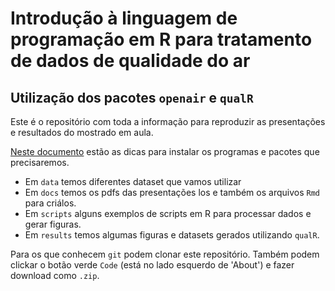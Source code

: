 # Introdução à linguagem de programação em R para tratamento de dados de qualidade do ar
## Utilização dos pacotes `openair` e `qualR`

Este é o repositório com toda a informação para reproduzir as presentações e
resultados do mostrado em aula.

[Neste documento](https://github.com/quishqa/aula_R_openair_qualr/blob/main/docs/00_before_we_start.pdf) estão as dicas para instalar os programas e pacotes que precisaremos.

- Em `data` temos diferentes dataset que vamos utilizar
- Em `docs` temos os pdfs das presentações los e também os arquivos `Rmd`
para criálos.
- Em `scripts` alguns exemplos de scripts em R para processar dados e gerar
figuras.
- Em `results` temos algumas figuras e datasets gerados utilizando `qualR`.

Para os que conhecem `git` podem clonar este repositório.
Também podem clickar o botão verde `Code` (está no lado esquerdo de 'About') e fazer download como `.zip`.

